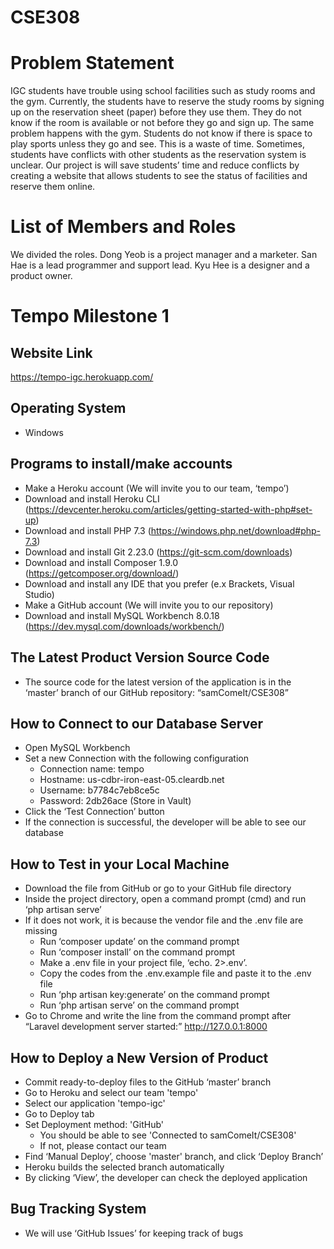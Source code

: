 # CSE308

# Problem Statement
IGC students have trouble using school facilities such as study rooms and the gym. Currently, the students have to reserve the study rooms by signing up on the reservation sheet (paper) before they use them. They do not know if the room is available or not before they go and sign up. The same problem happens with the gym. Students do not know if there is space to play sports unless they go and see. This is a waste of time. Sometimes, students have conflicts with other students as the reservation system is unclear. Our project is will save students’ time and reduce conflicts by creating a website that allows students to see the status of facilities and reserve them online.  

# List of Members and Roles

We divided the roles.
Dong Yeob is a project manager and a marketer.
San Hae is a lead programmer and support lead.
Kyu Hee is a designer and a product owner.


# Tempo Milestone 1

Website Link
-------------
https://tempo-igc.herokuapp.com/

Operating System
------------------
- Windows

Programs to install/make accounts
----------------------------------
- Make a Heroku account (We will invite you to our team, ‘tempo’)
- Download and install Heroku CLI (https://devcenter.heroku.com/articles/getting-started-with-php#set-up)
- Download and install PHP 7.3 (https://windows.php.net/download#php-7.3)
- Download and install Git 2.23.0 (https://git-scm.com/downloads)
- Download and install Composer 1.9.0 (https://getcomposer.org/download/)
- Download and install any IDE that you prefer (e.x Brackets, Visual Studio)
- Make a GitHub account (We will invite you to our repository)
- Download and install MySQL Workbench 8.0.18 (https://dev.mysql.com/downloads/workbench/)

The Latest Product Version Source Code
---------------------------------------
- The source code for the latest version of the application is in the ‘master’ branch of our GitHub repository: “samComeIt/CSE308”

How to Connect to our Database Server
-------------------------------------
- Open MySQL Workbench
- Set a new Connection with the following configuration
  - Connection name: tempo
  - Hostname: us-cdbr-iron-east-05.cleardb.net
  - Username: b7784c7eb8ce5c
  - Password: 2db26ace (Store in Vault)
- Click the ‘Test Connection’ button
- If the connection is successful, the developer will be able to see our database

How to Test in your Local Machine
----------------------------------
- Download the file from GitHub or go to your GitHub file directory
- Inside the project directory, open a command prompt (cmd) and run ‘php artisan serve’
- If it does not work, it is because the vendor file and the .env file are missing
  - Run ‘composer update’ on the command prompt
  - Run ‘composer install’ on the command prompt
  - Make a .env file in your project file, ‘echo. 2>.env’. 
  - Copy the codes from the .env.example file and paste it to the .env file
  - Run ‘php artisan key:generate’ on the command prompt
  - Run ‘php artisan serve’ on the command prompt
- Go to Chrome and write the line from the command prompt after “Laravel development server started:” http://127.0.0.1:8000

How to Deploy a New Version of Product
--------------------------------------
- Commit ready-to-deploy files to the GitHub ‘master’ branch
- Go to Heroku and select our team 'tempo'
- Select our application 'tempo-igc'
- Go to Deploy tab
- Set Deployment method: 'GitHub'
  - You should be able to see 'Connected to samComeIt/CSE308'
  - If not, please contact our team
- Find ‘Manual Deploy’, choose 'master' branch, and click ‘Deploy Branch’
- Heroku builds the selected branch automatically
- By clicking ‘View’, the developer can check the deployed application

Bug Tracking System
---------------------
- We will use ‘GitHub Issues’ for keeping track of bugs
